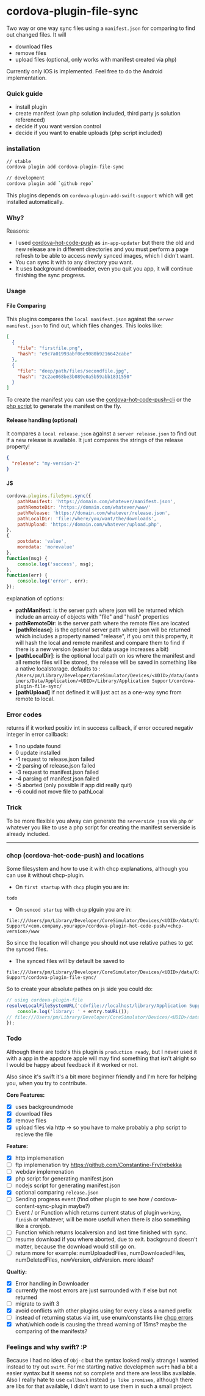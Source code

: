# cordova-plugin-file-sync
Two way or one way sync files using a `manifest.json` for comparing to find out changed files. It will
 - download files
 - remove files
 - upload files (optional, only works with manifest created via php)

Currently only IOS is implemented. Feel free to do the Android implementation.

### Quick guide
- install plugin
- create manifest (own php solution included, third party js solution referenced)
- decide if you want version control
- decide if you want to enable uploads (php script included)

### installation
```sh
// stable
cordova plugin add cordova-plugin-file-sync

// development
cordova plugin add `github repo`
```
This plugins depends on `cordova-plugin-add-swift-support` which will get installed automatically.

### Why?
Reasons:
- I used [cordova-hot-code-push](https://github.com/nordnet/cordova-hot-code-push/) as `in-app-updater` but there the old and new release are in different directories and you must perform a page refresh to be able to access newly synced images, which I didn't want.
- You can sync it with to any directory you want.
- It uses background downloader, even you quit you app, it will continue finishing the sync progress.

### Usage
#### File Comparing
This plugins compares the `local manifest.json` against the `server manifest.json` to find out, which files changes. This looks like:
```json
[
  {
    "file": "firstfile.png",
    "hash": "e9c7a01993abf06e9080b9216642cabe"
  },
  {
    "file": "deep/path/files/secondfile.jpg",
    "hash": "2c2ae068be3b089e0a5b59abb1831550"
  }
]
```
To create the manifest you can use the [cordova-hot-code-push-cli](https://github.com/nordnet/cordova-hot-code-push-cli) or 
the [php script](https://github.com/mnewmedia/cordova-plugin-file-sync/blob/master/manifest.php) to generate the manifest on the fly.

#### Release handling (optional)
It compares a `local release.json` against a `server release.json` to find out if a new release is available. It just compares the strings of the release property!
```json
{
  "release": "my-version-2"
}
```
#### JS
```js
cordova.plugins.fileSync.sync({
    pathManifest: 'https://domain.com/whatever/manifest.json',
    pathRemoteDir: 'https://domain.com/whatever/www/'
    pathRelease: 'https://domain.com/whatever/release.json',
    pathLocalDir: 'file:/where/you/want/the/downloads',
    pathUpload: 'https://domain.com/whatever/upload.php',
},
{
    postdata: 'value',
    moredata: 'morevalue'
},
function(msg) {
    console.log('success', msg);
},
function(err) {
    console.log('error', err);
});
```
explanation of options:
- **pathManifest**: is the server path where json will be returned which include an arreay of objects with "file" and "hash" properties
- **pathRemoteDir**: is the server path where the remote files are located
- **[pathRelease]**: is the optional server path where json will be returned which includes a property named "release", if you omit this property, it will hash the local and remote manifest and compare them to find if there is a new version (easier but data usage increases a bit)
- **[pathLocalDir]**: is the optional local path on ios where the manifest and all remote files will be stored, the release will be saved in something like a native localstorage. defaults to : `/Users/pm/Library/Developer/CoreSimulator/Devices/<UDID>/data/Containers/Data/Application/<UDID>/Library/Application Support/cordova-plugin-file-sync/`
- **[pathUpload]** if not defined it will just act as a one-way sync from remote to local.

### Error codes
returns if it worked positiv int in success callback, if error occured negativ integer in error callback:
- 1 no update found
- 0 update installed 
- -1 request to release.json failed
- -2 parsing of release.json failed
- -3 request to manifest.json failed
- -4 parsing of manifest.json failed
- -5 aborted (only possible if app did really quit)
- -6 could not move file to pathLocal

### Trick
To be more flexible you alway can generate the `serverside json` via `php` or whatever you like to use a php script for creating the manifest serverside is already included.

----

### chcp (cordova-hot-code-push) and locations
Some filesystem and how to use it with chcp explanations, although you can use it without chcp-plugin.
- On `first startup` with `chcp` plugin you are in:
```
todo
```

- On `sencod startup` with `chcp` plguin you are in:
```
file:///Users/pm/Library/Developer/CoreSimulator/Devices/<UDID>/data/Containers/Data/Application/<UDID>/Library/Application Support/<com.company.yourapp>/cordova-plugin-hot-code-push/<chcp-version>/www
```
So since the location will change you should not use relative pathes to get the synced files.
- The synced files will by default be saved to
```
file:///Users/pm/Library/Developer/CoreSimulator/Devices/<UDID>/data/Containers/Data/Application/<UDID>/Library/Application Support/cordova-plugin-file-sync/
```
So to create your absolute pathes on js side you could do:
```js
// using cordova-plugin-file
resolveLocalFileSystemURL('cdvfile://localhost/library/Application Support/cordova-plugin-file-sync', function(entry) {
    console.log('library: ' + entry.toURL());
// file:///Users/pm/Library/Developer/CoreSimulator/Devices/<UDID>/data/Containers/Data/Application/<UDID>/Library/Application Support/cordova-plugin-file-sync
});
```
### Todo
Although there are todo's this plugin is `production ready`, but I never used it with a app in the appstore apple will may find something that isn't alright so I would be happy about feedback if it worked or not.

Also since it's swift it's a bit more beginner friendly and I'm here for helping you, when you try to contribute.

**Core Features:**
- [x] uses backgroundmode
- [x] download files 
- [x] remove files
- [x] upload files via http -> so you have to make probably a php script to recieve the file

**Feature:**
- [x] http implemenation
- [ ] ftp implemenation try https://github.com/Constantine-Fry/rebekka
- [ ] webdav implemenation
- [x] php script for generating manifest.json
- [ ] nodejs script for generating manifest.json
- [x] optional comparing `release.json`
- [ ] Sending progress event (find other plugin to see how / cordova-content-sync-plugin maybe?)
- [ ] Event / or Function which returns current status of plugin `working`, `finish` or whatever, will be more usefull when there is also something like a cronjob.
- [ ] Function which returns localversion and last time finished with sync.
- [ ] resume download if you where aborted, due to exit. background doesn't matter, because the download would still go on.
- [ ] return more for example: numUploadedFiles, numDownloadedFiles, numDeletedFiles, newVersion,  oldVersion. more ideas?

**Qualtiy:**
- [x] Error handling in Downloader
- [x] currently the most errors are just surrounded with if else but not returned
- [ ] migrate to swift 3
- [x] avoid conflicts with other plugins using for every class a named prefix
- [ ] instead of returning status via int, use enum/constants like [chcp errors](https://github.com/nordnet/cordova-hot-code-push/wiki/Error-codes)
- [x] what/which code is causing the thread warning of 15ms? maybe the comparing of the manifests?

### Feelings and why swift? :P 
Because i had no idea of `Obj-c` but the syntax looked really strange I wanted instead to try out `swift`. For me starting native developmen `swift` had a bit a easier syntax but it seems not so complete and there are less libs available. Also I really hate to use `callback` instead `js like promises`, although there are libs for that available, I didn't want to use them in such a small project.
